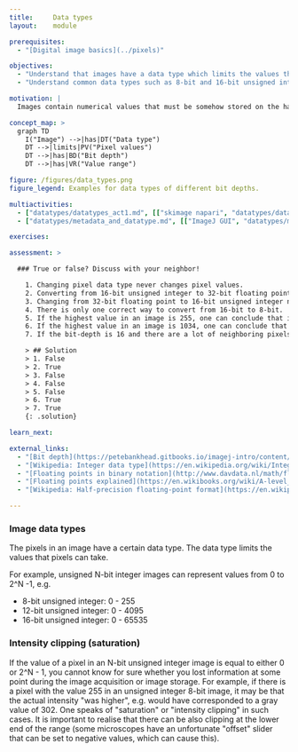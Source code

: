 ```yaml
---
title:     Data types
layout:    module

prerequisites:
  - "[Digital image basics](../pixels)"

objectives:
  - "Understand that images have a data type which limits the values that the pixels in the image can have."
  - "Understand common data types such as 8-bit and 16-bit unsigned integer."

motivation: |
  Images contain numerical values that must be somehow stored on the hard disc or within the computer memory. To do so, for each pixel a certain amount of space (memory) must be allocated (usually measure in bits). Generally, the more bits you allocate, the bigger are the numbers that you can store, however, you also need more space. Thus choosing the right data type usually is a balance between what you can represent and how much space you want to afford for this. Especially, for large image data such as volume EM and light-sheet data, the choice of the data type can have quite some impact on your purse. In addition, certain operations on images can yield results with values outside of the original data type; this is a serious and frequently occurring source of mistakes when handling image data and thus must be well understood!

concept_map: >
  graph TD
    I("Image") -->|has|DT("Data type")
    DT -->|limits|PV("Pixel values")
    DT -->|has|BD("Bit depth")
    DT -->|has|VR("Value range")

figure: /figures/data_types.png
figure_legend: Examples for data types of different bit depths.

multiactivities:
  - ["datatypes/datatypes_act1.md", [["skimage napari", "datatypes/datatypes_act1_skimage_napari.py"], ["ImageJ GUI", "datatypes/datatypes_act1_imagej_gui.md"]]]
  - ["datatypes/metadata_and_datatype.md", [["ImageJ GUI", "datatypes/metadata_and_datatype_imagej_gui.md"]]] 

exercises:

assessment: >

  ### True or false? Discuss with your neighbor!

    1. Changing pixel data type never changes pixel values.
    2. Converting from 16-bit unsigned integer to 32-bit floating point never changes the pixel values.
    3. Changing from 32-bit floating point to 16-bit unsigned integer never changes the pixel values.
    4. There is only one correct way to convert from 16-bit to 8-bit.
    5. If the highest value in an image is 255, one can conclude that it is an 8-bit unsigned integer image.
    6. If the highest value in an image is 1034, one can conclude that it is not an 8-bit unsigned integer image.
    7. If the bit-depth is 16 and there are a lot of neighboring pixels with the value 4095 and no pixels with a higher value, most likely this image was acquired with 12-bit camera. 

    > ## Solution
    > 1. False
    > 2. True
    > 3. False
    > 4. False
    > 5. False
    > 6. True
    > 7. True
    {: .solution}

learn_next:

external_links:
  - "[Bit depth](https://petebankhead.gitbooks.io/imagej-intro/content/chapters/bit_depths/bit_depths.html)"
  - "[Wikipedia: Integer data type](https://en.wikipedia.org/wiki/Integer_(computer_science))"
  - "[Floating points in binary notation](http://www.davdata.nl/math/floatingpoint.html)"
  - "[Floating points explained](https://en.wikibooks.org/wiki/A-level_Computing/AQA/Paper_2/Fundamentals_of_data_representation/Floating_point_numbers)" 
  - "[Wikipedia: Half-precision floating-point format](https://en.wikipedia.org/wiki/Half-precision_floating-point_format)"

---
```


### Image data types

The pixels in an image have a certain data type. The data type limits the values that pixels can take.

For example, unsigned N-bit integer images can represent values from 0 to 2^N -1, e.g.
  - 8-bit unsigned integer: 0 - 255
  - 12-bit unsigned integer: 0 - 4095
  - 16-bit unsigned integer: 0 - 65535

### Intensity clipping (saturation)

If the value of a pixel in an N-bit unsigned integer image is equal to either 0 or 2^N - 1, you cannot know for sure whether you lost information at some point during the image acquisition or image storage. For example, if there is a pixel with the value 255 in an unsigned integer 8-bit image, it may be that the actual intensity "was higher", e.g. would have corresponded to a gray value of 302. One speaks of "saturation" or "intensity clipping" in such cases. It is important to realise that there can be also clipping at the lower end of the range (some microscopes have an unfortunate "offset" slider that can be set to negative values, which can cause this).
